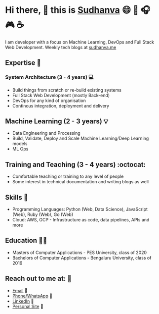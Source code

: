 # Hi there, 👋 this is [Sudhanva](https://sudhanva.me) :smile: :book: :headphones: :video_game: :coffee:

I am developer with a focus on Machine Learning, DevOps and Full Stack Web Development. Weekly tech blogs at [sudhanva.me](sudhanva.me)

## Expertise :briefcase:

### System Architecture (3 - 4 years) :computer:

- Build things from scratch or re-build existing systems
- Full Stack Web Development (mostly Back-end)
- DevOps for any kind of organisation
- Continous integration, deployment and delivery

## Machine Learning (2 - 3 years) :bulb:

- Data Engineering and Processing
- Build, Validate, Deploy and Scale Machine Learning/Deep Learning models
- ML Ops

## Training and Teaching (3 - 4 years) :octocat:

- Comfortable teaching or training to any level of people
- Some interest in technical documentation and writing blogs as well

## Skills :wrench:

- Programming Languages: Python (Web, Data Science), JavaScript (Web), Ruby (Web), Go (Web)
- Cloud: AWS, GCP - Infrastructure as code, data pipelines, APIs and more

## Education :man_student:

- Masters of Computer Applications - PES University, class of 2020
- Bachelors of Computer Applications - Bengaluru University, class of 2016

## Reach out to me at: :vulcan_salute:

- [Email](mailto:nsudhanva@gmail.com) :email:
- [Phone/WhatsApp](tel:+919632350260) :iphone:
- [LinkedIn](https://linkedin.com/in/nsudhanva) :tea:
- [Personal Site](https://sudhanva.me/contact) :beers:

